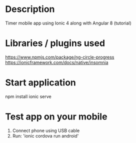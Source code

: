 # Description
Timer mobile app using Ionic 4 along with Angular 8 (tutorial)

# Libraries / plugins used
https://www.npmjs.com/package/ng-circle-progress
https://ionicframework.com/docs/native/insomnia

# Start application
npm install
ionic serve

# Test app on your mobile
1. Connect phone using USB cable
2. Run:
'ionic cordova run android'
